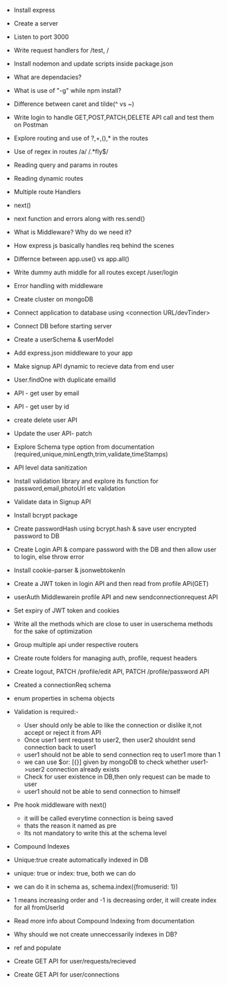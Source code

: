 - Install express
- Create a server
- Listen to port 3000
- Write request handlers for /test, /
- Install nodemon and update scripts inside package.json
- What are dependacies?
- What is use of "-g" while npm install?
- Difference between caret and tilde(^ vs ~)

- Write login to handle GET,POST,PATCH,DELETE API call and test them on Postman
- Explore routing and use of ?,+,(),* in the routes
- Use of regex in routes /a/     /.*fly$/
- Reading query and params in routes
- Reading dynamic routes
- Multiple route Handlers
- next()
- next function and errors along with res.send()
- What is Middleware? Why do we need it?
- How express js basically handles req behind the scenes
- Differnce between app.use() vs app.all()
- Write dummy auth middle for all routes except /user/login
- Error handling with middleware

- Create cluster on mongoDB
- Connect application to database using <connection URL/devTinder>
- Connect DB before starting server
- Create a userSchema & userModel
- Add express.json middleware to your app
- Make signup API dynamic to recieve data from end user
- User.findOne with duplicate emailId
- API - get user by email
- API - get user by id
- create delete user API
- Update the user API- patch

- Explore Schema type option from documentation (required,unique,minLength,trim,validate,timeStamps)
- API level data sanitization
- Install validation library and explore its function for password,email,photoUrl etc validation

- Validate data in Signup API
- Install bcrypt package
- Create passwordHash using bcrypt.hash & save user encrypted password to DB
- Create Login API & compare password with the DB and then allow user to login, else throw error

- Install cookie-parser & jsonwebtokenIn
- Create a JWT token in login API and then read from profile APi(GET)
- userAuth Middlewarein profile API and new sendconnectionrequest API
- Set expiry of JWT token and cookies
- Write all the methods which are close to user in userschema methods for the sake of optimization

- Group multiple api under respective routers
- Create route folders for managing auth, profile, request headers
- Create logout, PATCH /profile/edit API, PATCH /profile/password API

- Created a connectionReq schema
- enum properties in schema objects
- Validation is required:- 
  - User should only be able to like the connection or dislike it,not accept or reject it from API
  - Once user1 sent request to user2, then user2 shouldnt send connection back to user1
  - user1 should not be able to send connection req to user1 more than 1
  - we can use  $or: [{}] given by mongoDB to check whether user1->user2 connection already exists
  - Check for user existence in DB,then only request can be made to user
  - user1 should not be able to send connection to himself
- Pre hook middleware with next()
  - it will be called everytime connection is being saved
  - thats the reason it named as pre
  - Its not mandatory to write this at the schema level
- Compound Indexes
- Unique:true create automatically indexed in DB
- unique: true or index: true, both we can do
- we can do it in schema as, schema.index({fromuserid: 1})
- 1 means increasing order and -1 is decreasing order, it will create index for all fromUserId

- Read more info about Compound Indexing from documentation
- Why should we not create unneccessarily indexes in DB?

- ref and populate
- Create GET API for user/requests/recieved
- Create GET API for user/connections

